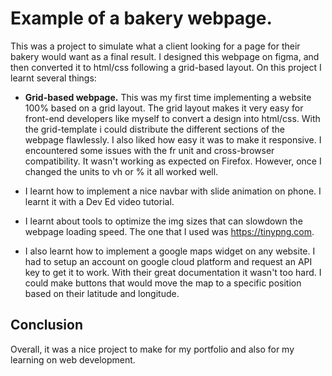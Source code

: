 # Example of a bakery webpage.

This was a project to simulate what a client looking for a page for their bakery would want as a final result. I designed this webpage on figma,
and then converted it to html/css following a grid-based layout. On this project I learnt several things:

* **Grid-based webpage.** This was my first time implementing a website 100% based on a grid layout. The grid layout makes it very easy for front-end developers
like myself to convert a design into html/css. With the grid-template i could distribute the different sections of the webpage flawlessly. I also
liked  how easy it was to make it responsive. I encountered some issues with the fr unit and cross-browser compatibility. It wasn't working as expected on Firefox.
However, once I changed the units to vh or % it all worked well.

* I learnt how to implement a nice navbar with slide animation on phone. I learnt it with a Dev Ed video tutorial.

* I learnt about tools to optimize the img sizes that can slowdown the webpage loading speed. The one that I used was https://tinypng.com.

* I also learnt how to implement a google maps widget on any website. I had to setup an account on google cloud platform and request an API key to get it to work. With
their great documentation it wasn't too hard. I could make buttons that would move the map to a specific position based on their latitude and longitude.

## Conclusion

Overall, it was a nice project to make for my portfolio and also for my learning on web development.
